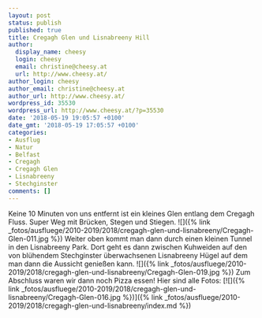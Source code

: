 ```yaml
---
layout: post
status: publish
published: true
title: Cregagh Glen und Lisnabreeny Hill
author:
  display_name: cheesy
  login: cheesy
  email: christine@cheesy.at
  url: http://www.cheesy.at/
author_login: cheesy
author_email: christine@cheesy.at
author_url: http://www.cheesy.at/
wordpress_id: 35530
wordpress_url: http://www.cheesy.at/?p=35530
date: '2018-05-19 19:05:57 +0100'
date_gmt: '2018-05-19 17:05:57 +0100'
categories:
- Ausflug
- Natur
- Belfast
- Cregagh
- Cregagh Glen
- Lisnabreeny
- Stechginster
comments: []
---
```

Keine 10 Minuten von uns entfernt ist ein kleines Glen entlang dem Cregagh Fluss. Super Weg mit Brücken, Stegen und Stiegen.
![]({% link _fotos/ausfluege/2010-2019/2018/cregagh-glen-und-lisnabreeny/Cregagh-Glen-011.jpg %})
Weiter oben kommt man dann durch einen kleinen Tunnel in den Lisnabreeny Park. Dort geht es dann zwischen Kuhweiden auf den von blühendem Stechginster überwachsenen Lisnabreeny Hügel auf dem man dann die Aussicht genießen kann.
![]({% link _fotos/ausfluege/2010-2019/2018/cregagh-glen-und-lisnabreeny/Cregagh-Glen-019.jpg %})
Zum Abschluss waren wir dann noch Pizza essen!
Hier sind alle Fotos:
[![]({% link _fotos/ausfluege/2010-2019/2018/cregagh-glen-und-lisnabreeny/Cregagh-Glen-016.jpg %})]({% link _fotos/ausfluege/2010-2019/2018/cregagh-glen-und-lisnabreeny/index.md %})
